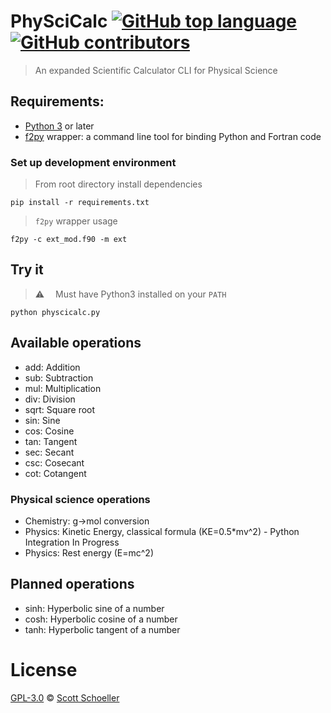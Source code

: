 # PhySciCalc [![GitHub top language](https://img.shields.io/github/languages/top/sschoellerSTEM/PhySciCalc.svg)](https://github.com/sschoellerSTEM/PhySciCalc)  [![GitHub contributors](https://img.shields.io/github/contributors/sschoellerSTEM/PhySciCalc.svg)](https://github.com/sschoellerSTEM/PhySciCalc)



> An expanded Scientific Calculator CLI for Physical Science

## Requirements:

- [Python 3](https://www.python.org) or later
- [f2py](http://www.f2py.com/) wrapper: a command line tool for binding Python and Fortran code

### Set up development environment

> From root directory install dependencies

```
pip install -r requirements.txt
```

> `f2py` wrapper usage

```
f2py -c ext_mod.f90 -m ext
```

## Try it

> ⚠️  Must have Python3 installed on your `PATH`

```
python physcicalc.py
```

## Available operations

- add: Addition
- sub: Subtraction
- mul: Multiplication
- div: Division
- sqrt: Square root
- sin: Sine
- cos: Cosine
- tan: Tangent
- sec: Secant
- csc: Cosecant
- cot: Cotangent

### Physical science operations

- Chemistry: g->mol conversion
- Physics: Kinetic Energy, classical formula (KE=0.5*mv^2) - Python Integration In Progress
- Physics: Rest energy (E=mc^2)

## Planned operations

- sinh: Hyperbolic sine of a number
- cosh: Hyperbolic cosine of a number
- tanh: Hyperbolic tangent of a number

# License

[GPL-3.0](https://github.com/sschoellerSTEM/PhySciCalc/blob/master/LICENSE) © [Scott Schoeller](https://github.com/sschoellerSTEM)
